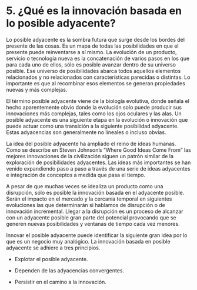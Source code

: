 # 5. **¿Qué es la innovación basada en lo posible adyacente?**

Lo posible adyacente es la sombra futura que surge desde los bordes del presente de las cosas. Es un mapa de todas las posibilidades en que el presente puede reinventarse a sí mismo. La evolución de un producto, servicio o tecnología nueva es la concatenación de varios pasos en los que para cada uno de ellos, sólo es posible avanzar dentro de su universo posible. Ese universo de posibilidades abarca todos aquellos elementos relacionados y no relacionados con características parecidas o distintas. Lo importante es que al recombinar esos elementos se generan propiedades nuevas y más complejas.

El término posible adyacente viene de la biología evolutiva, donde señala el hecho aparentemente obvio donde la evolución solo puede producir sus innovaciones más complejas, tales como los ojos oculares y las alas. Un posible adyacente es una siguiente etapa en la evolución o innovación que puede actuar como una transición a la siguiente posibilidad adyacente. Estas adyacencias son generalmente no lineales o incluso obvias.

La idea del posible adyacente ha ampliado el reino de ideas humanas. Como se describe en Steven Johnson’s “Where Good Ideas Come From” las mejores innovaciones de la civilización siguen un patrón similar de la exploración de posibilidades adyacentes. Las ideas más importantes se han venido expandiendo paso a paso a través de una serie de ideas adyacentes e integración de conceptos a medida que pasa el tiempo.

A pesar de que muchas veces se idealiza un producto como una disrupción, sólo es posible la innovación basada en el adyacente posible. Serán el impacto en el mercado y la cercanía temporal en siguientes evoluciones las que determinarán si hablamos de disrupción o de innovación incremental. Llegar a la disrupción es un proceso de alcanzar con un adyacente posible gran parte del potencial provocando que se generen nuevas posibilidades y ventanas de tiempo cada vez menores.

Innovar el posible adyacente puede identificar la siguiente gran idea por lo que es un negocio muy analógico. La innovación basada en posible adyacente se adhiere a tres principios.

* Explotar el posible adyacente.

* Dependen de las adyacencias convergentes.

* Persistir en el camino a la innovación.




